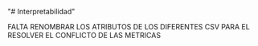 "# Interpretabilidad" 

FALTA RENOMBRAR LOS ATRIBUTOS DE LOS DIFERENTES CSV PARA EL RESOLVER EL CONFLICTO DE LAS METRICAS